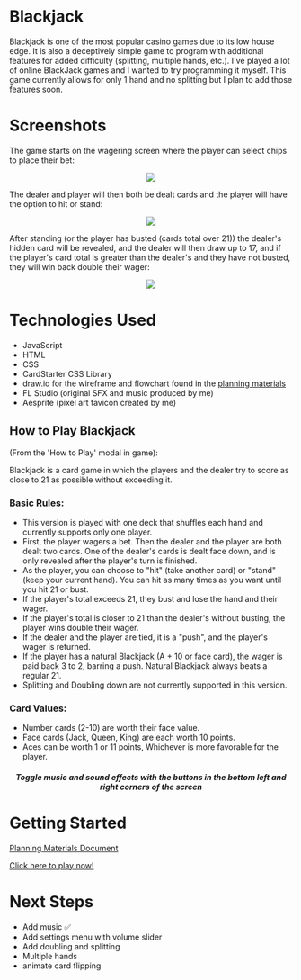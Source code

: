 # Blackjack
Blackjack is one of the most popular casino games due to its low house edge. It is also a deceptively simple game to program with additional features for added difficulty (splitting, multiple hands, etc.). I've played a lot of online BlackJack games and I wanted to try programming it myself. This game currently allows for only 1 hand and no splitting but I plan to add those features soon.

# Screenshots

The game starts on the wagering screen where the player can select chips to place their bet:
<p align="center">
<img src="https://i.imgur.com/DghkmCU.png">
</p>

The dealer and player will then both be dealt cards and the player will have the option to hit or stand:
<p align="center">
<img src="https://i.imgur.com/cO9rirK.png" style="text-align: center" />
</p>

After standing (or the player has busted (cards total over 21)) the dealer's hidden card will be revealed, and the dealer will then draw up to 17, and if the player's card total is greater than the dealer's and they have not busted, they will win back double their wager:
<p align="center">
    <img src="https://i.imgur.com/cO9rirK.png" style="margin: auto" />
</p>


# Technologies Used

- JavaScript
- HTML
- CSS
- CardStarter CSS Library
- draw.io for the wireframe and flowchart found in the [planning materials](https://github.com/arzansa/Blackjack/tree/main/Project%20Planning%20Materials)
- FL Studio (original SFX and music produced by me)
- Aesprite (pixel art favicon created by me)





<h2>How to Play Blackjack</h2>
(From the 'How to Play' modal in game):
<p>Blackjack is a card game in which the players and the dealer try to score as close to 21 as possible without exceeding it.</p>
<h3>Basic Rules:</h3>
<ul>
    <li>This version is played with one deck that shuffles each hand and currently supports only one player.</li>
    <li>First, the player wagers a bet. Then the dealer and the player are both dealt two cards. One of the dealer's cards is dealt face down, and is only revealed after the player's turn is finished.</li>
    <li>As the player, you can choose to "hit" (take another card) or "stand" (keep your current hand). You can hit as many times as you want until you hit 21 or bust.</li>
    <li>If the player's total exceeds 21, they bust and lose the hand and their wager.</li>
    <li>If the player's total is closer to 21 than the dealer's without busting, the player wins double their wager.</li>
    <li>If the dealer and the player are tied, it is a "push", and the player's wager is returned.</li>
    <li>If the player has a natural Blackjack (A + 10 or face card), the wager is paid back 3 to 2, barring a push. Natural Blackjack always beats a regular 21.</li>
    <li>Splitting and Doubling down are not currently supported in this version.</li>
</ul>
<h3>Card Values:</h3>
<ul>
    <li>Number cards (2-10) are worth their face value.</li>
    <li>Face cards (Jack, Queen, King) are each worth 10 points.</li>
    <li>Aces can be worth 1 or 11 points, Whichever is more favorable for the player.</li>
</ul>
<h5 style="text-align: center">Toggle music and sound effects with the buttons in the bottom left and right corners of the screen</h5>
 

# Getting Started

[Planning Materials Document](https://github.com/arzansa/Blackjack/blob/main/Project%20Planning%20Materials/Game%20Pseudocode%20and%20Flowchart.md)

[Click here to play now!](https://arzansa.github.io/Blackjack/)

# Next Steps

- Add music ✅
- Add settings menu with volume slider
- Add doubling and splitting
- Multiple hands
- animate card flipping